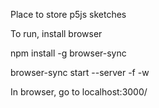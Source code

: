 Place to store p5js sketches

To run, install browser

npm install -g browser-sync

browser-sync start --server -f -w

In browser, go to localhost:3000/
